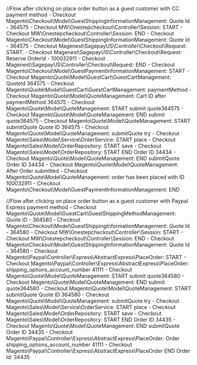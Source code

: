 //Flow after clicking on place order button as a guest customer with CC payment method
	- Checkout Magento\Checkout\Model\GuestShippingInformationManagement: Quote Id - 364575
	- Checkout MW\Onestepcheckout\Controller\Session: START
	- Checkout MW\Onestepcheckout\Controller\Session: END
	- Checkout Magento\Checkout\Model\GuestShippingInformationManagement: Quote Id - 364575
	- Checkout Magenest\SagepayUS\Controller\Checkout\Request: START.
	- Checkout Magenest\SagepayUS\Controller\Checkout\Request: Reserve OrderId - 100032911
	- Checkout Magenest\SagepayUS\Controller\Checkout\Request: END
	- Checkout Magento\Checkout\Model\GuestPaymentInformationManagement: START
	- Checkout Magento\Quote\Model\GuestCart\GuestCartManagement: QuoteId 364575
	- Checkout Magento\Quote\Model\GuestCart\GuestCartManagement: paymentMethod
	- Checkout Magento\Quote\Model\QuoteManagement: Cart ID after paymentMethod 364575
	- Checkout Magento\Quote\Model\QuoteManagement: START submit quote364575
	- Checkout Magento\Quote\Model\QuoteManagement: END submit quote364575
	- Checkout Magento\Quote\Model\QuoteManagement: START submitQuote Quote ID 364575
	- Checkout Magento\Quote\Model\QuoteManagement: submitQuote try
	- Checkout Magento\Sales\Model\Service\OrderService: START place
	- Checkout Magento\Sales\Model\OrderRepository: START save
	- Checkout Magento\Sales\Model\OrderRepository: START END Order ID 34434
	- Checkout Magento\Quote\Model\QuoteManagement: END submitQuote Order ID 34434
	- Checkout Magento\Quote\Model\QuoteManagement: After Order submitted
	- Checkout Magento\Quote\Model\QuoteManagement: order has been placed with ID 100032911
	- Checkout Magento\Checkout\Model\GuestPaymentInformationManagement: END

//Flow after clicking on place order button as a guest customer with Paypal Express payment method
	- Checkout Magento\Quote\Model\GuestCart\GuestShippingMethodManagement: Quote ID - 364580
	- Checkout Magento\Checkout\Model\GuestShippingInformationManagement: Quote Id - 364580
	- Checkout MW\Onestepcheckout\Controller\Session: START
	- Checkout MW\Onestepcheckout\Controller\Session: END
	- Checkout Magento\Checkout\Model\GuestShippingInformationManagement: Quote Id - 364580
	- Checkout Magento\Paypal\Controller\Express\AbstractExpress\PlaceOrder: START
	- Checkout Magento\Paypal\Controller\Express\AbstractExpress\PlaceOrder: shipping_options_account_number 41111
	- Checkout Magento\Quote\Model\QuoteManagement: START submit quote364580
	- Checkout Magento\Quote\Model\QuoteManagement: END submit quote364580
	- Checkout Magento\Quote\Model\QuoteManagement: START submitQuote Quote ID 364580
	- Checkout Magento\Quote\Model\QuoteManagement: submitQuote try
	- Checkout Magento\Sales\Model\Service\OrderService: START place
	- Checkout Magento\Sales\Model\OrderRepository: START save
	- Checkout Magento\Sales\Model\OrderRepository: START END Order ID 34435
	- Checkout Magento\Quote\Model\QuoteManagement: END submitQuote Order ID 34435
	- Checkout Magento\Paypal\Controller\Express\AbstractExpress\PlaceOrder: Order shipping_options_account_number 41111
	- Checkout Magento\Paypal\Controller\Express\AbstractExpress\PlaceOrder END Order Id: 34435